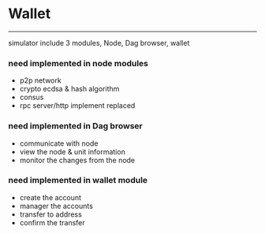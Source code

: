 # Wallet

-------
simulator include 3 modules,  Node, Dag browser, wallet


### need implemented in node modules

* p2p network
* crypto ecdsa & hash algorithm
* consus
* rpc server/http implement replaced

### need implemented in Dag browser

* communicate with node
* view the node & unit information
* monitor the changes from the node

### need implemented in wallet module

* create the account
* manager the accounts
* transfer to address
* confirm the transfer